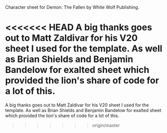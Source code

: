 Character sheet for Demon: The Fallen by White Wolf Publishing.

<<<<<<< HEAD
A big thanks goes out to Matt Zaldivar for his V20 sheet I used for the template. As well as Brian Shields and Benjamin Bandelow for exalted sheet which provided the lion's share of code for a lot of this.
=======
A big thanks goes out to Matt Zaldivar for his V20 sheet I used for the template. As well as Brian Shields and Benjamin Bandelow for exalted sheet which provided the lion's share of code for a lot of this.
>>>>>>> origin/master
